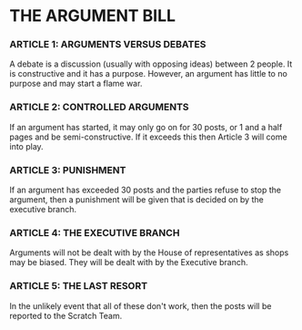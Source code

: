 # THE ARGUMENT BILL

### ARTICLE 1: ARGUMENTS VERSUS DEBATES
A debate is a discussion (usually with opposing ideas) between 2 people. It is constructive and it has a purpose. However, an argument has little to no purpose and may start a flame war.

### ARTICLE 2: CONTROLLED ARGUMENTS
If an argument has started, it may only go on for 30 posts, or 1 and a half pages and be semi-constructive. If it exceeds this then Article 3 will come into play.

### ARTICLE 3: PUNISHMENT
If an argument has exceeded 30 posts and the parties refuse to stop the argument, then a punishment will be given that is decided on by the executive branch.

### ARTICLE 4: THE EXECUTIVE BRANCH
Arguments will not be dealt with by the House of representatives as shops may be biased. They will be dealt with by the Executive branch.

### ARTICLE 5: THE LAST RESORT
In the unlikely event that all of these don't work, then the posts will be reported to the Scratch Team.
